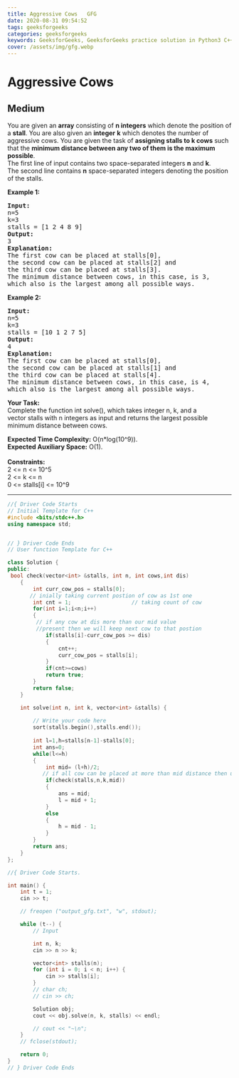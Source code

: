 ```yaml
---
title: Aggressive Cows   GFG
date: 2020-08-31 09:54:52
tags: geeksforgeeks
categories: geeksforgeeks
keywords: GeeksforGeeks, GeeksforGeeks practice solution in Python3 C++ Java, Aggressive Cows - GFG solution
cover: /assets/img/gfg.webp
---
```



# Aggressive Cows
## Medium
<div class="problems_problem_content__Xm_eO"><p>You are given an <strong>array</strong>&nbsp;consisting of <strong>n&nbsp;integers</strong> which denote the position of a <strong>stall</strong>. You are also given an <strong>integer</strong> <strong>k</strong> which denotes the number of aggressive cows. You are given the task of <strong>assigning stalls to k&nbsp;cows</strong> such that the <strong>minimum distance between any two of them is the maximum possible</strong>.<br>
The first line of input contains two&nbsp;space-separated integers <strong>n</strong> and <strong>k</strong>.<br>
The second line contains <strong>n</strong> space-separated integers denoting the position of the stalls.</p>

<p><strong>Example 1:</strong></p>

<pre><strong>Input:</strong>
n=5 
k=3
stalls = [1 2 4 8 9]
<strong>Output:</strong>
3
<strong>Explanation:</strong>
The first cow can be placed at stalls[0], 
the second cow can be placed at stalls[2] and 
the third cow can be placed at stalls[3]. 
The minimum distance between cows, in this case, is 3, 
which also is the largest among all possible ways.
</pre>

<p><strong>Example 2:</strong></p>

<pre><strong>Input:</strong>
n=5 
k=3
stalls = [10 1 2 7 5]
<strong>Output:</strong>
4
<strong>Explanation:</strong>
The first cow can be placed at stalls[0],
the second cow can be placed at stalls[1] and
the third cow can be placed at stalls[4].
The minimum distance between cows, in this case, is 4,
which also is the largest among all possible ways.</pre>

<p><strong>Your Task:</strong><br>
Complete the function int solve(), which takes integer n, k, and a vector&nbsp;stalls&nbsp;with n&nbsp;integers as input and returns the largest possible minimum distance between cows.</p>

<p><strong>Expected Time Complexity:</strong> O(n*log(10^9)).<br>
<strong>Expected Auxiliary Space:</strong> O(1).<br>
<br>
<strong>Constraints:</strong><br>
2 &lt;= n&nbsp;&lt;= 10^5<br>
2 &lt;= k &lt;= n<br>
0 &lt;= stalls[i] &lt;= 10^9</p>
</div>

---




```cpp
//{ Driver Code Starts
// Initial Template for C++
#include <bits/stdc++.h>
using namespace std;


// } Driver Code Ends
// User function Template for C++

class Solution {
public:
 bool check(vector<int> &stalls, int n, int cows,int dis)
    {
        int curr_cow_pos = stalls[0];  
       // inially taking current postion of cow as 1st one
        int cnt = 1;                   // taking count of cow
        for(int i=1;i<n;i++)
        {
         // if any cow at dis more than our mid value                                              
         //present then we will keep next cow to that postion
            if(stalls[i]-curr_cow_pos >= dis)
            {
                cnt++;
                curr_cow_pos = stalls[i];
            }
            if(cnt>=cows) 
            return true;
        }
        return false;
    }

    int solve(int n, int k, vector<int> &stalls) {
    
        // Write your code here
        sort(stalls.begin(),stalls.end());
        
        int l=1,h=stalls[n-1]-stalls[0];
        int ans=0;
        while(l<=h)
        {
            int mid= (l+h)/2;
           // if all cow can be placed at more than mid distance then updating our ans
            if(check(stalls,n,k,mid)) 
            {
                ans = mid;
                l = mid + 1;
            }
            else
            {
                h = mid - 1;
            }
        }
        return ans;
    }
};

//{ Driver Code Starts.

int main() {
    int t = 1;
    cin >> t;

    // freopen ("output_gfg.txt", "w", stdout);

    while (t--) {
        // Input

        int n, k;
        cin >> n >> k;

        vector<int> stalls(n);
        for (int i = 0; i < n; i++) {
            cin >> stalls[i];
        }
        // char ch;
        // cin >> ch;

        Solution obj;
        cout << obj.solve(n, k, stalls) << endl;

        // cout << "~\n";
    }
    // fclose(stdout);

    return 0;
}
// } Driver Code Ends
```
